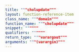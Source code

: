 ```yaml
---
title: """cholupdate"""
layout: function-reference-item
class_name: """domain"""
function_name: """cholupdate"""
snippet: """"""
qualifiers: """"""
return_type: """varargout"""
arguments: """(varargin)"""
---
```


